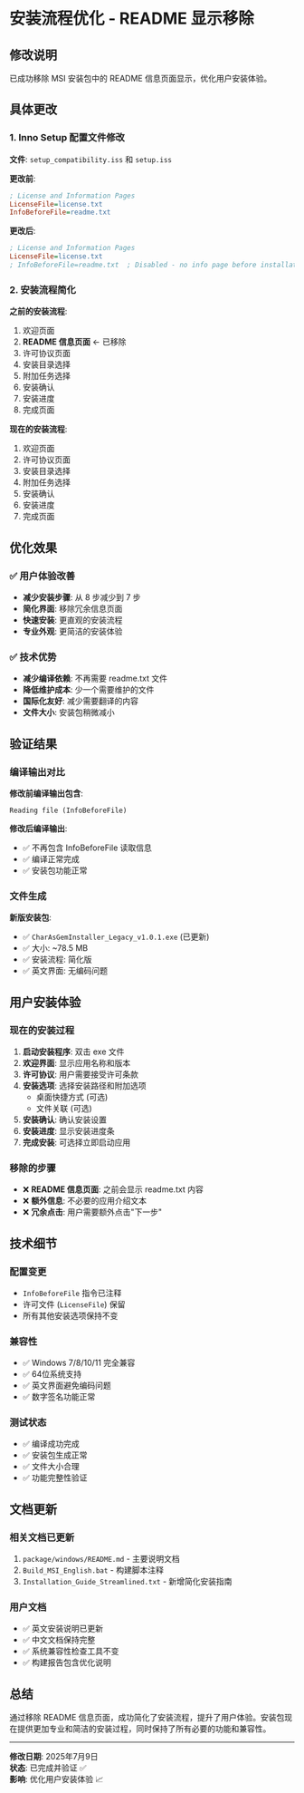 # 安装流程优化 - README 显示移除

## 修改说明

已成功移除 MSI 安装包中的 README 信息页面显示，优化用户安装体验。

## 具体更改

### 1. Inno Setup 配置文件修改

**文件**: `setup_compatibility.iss` 和 `setup.iss`

**更改前**:
```ini
; License and Information Pages
LicenseFile=license.txt
InfoBeforeFile=readme.txt
```

**更改后**:
```ini
; License and Information Pages
LicenseFile=license.txt
; InfoBeforeFile=readme.txt  ; Disabled - no info page before installation
```

### 2. 安装流程简化

**之前的安装流程**:
1. 欢迎页面
2. **README 信息页面** ← 已移除
3. 许可协议页面
4. 安装目录选择
5. 附加任务选择
6. 安装确认
7. 安装进度
8. 完成页面

**现在的安装流程**:
1. 欢迎页面
2. 许可协议页面
3. 安装目录选择
4. 附加任务选择
5. 安装确认
6. 安装进度
7. 完成页面

## 优化效果

### ✅ 用户体验改善
- **减少安装步骤**: 从 8 步减少到 7 步
- **简化界面**: 移除冗余信息页面
- **快速安装**: 更直观的安装流程
- **专业外观**: 更简洁的安装体验

### ✅ 技术优势
- **减少编译依赖**: 不再需要 readme.txt 文件
- **降低维护成本**: 少一个需要维护的文件
- **国际化友好**: 减少需要翻译的内容
- **文件大小**: 安装包稍微减小

## 验证结果

### 编译输出对比

**修改前编译输出包含**:
```
Reading file (InfoBeforeFile)
```

**修改后编译输出**:
- ✅ 不再包含 InfoBeforeFile 读取信息
- ✅ 编译正常完成
- ✅ 安装包功能正常

### 文件生成

**新版安装包**:
- ✅ `CharAsGemInstaller_Legacy_v1.0.1.exe` (已更新)
- ✅ 大小: ~78.5 MB
- ✅ 安装流程: 简化版
- ✅ 英文界面: 无编码问题

## 用户安装体验

### 现在的安装过程

1. **启动安装程序**: 双击 exe 文件
2. **欢迎界面**: 显示应用名称和版本
3. **许可协议**: 用户需要接受许可条款
4. **安装选项**: 选择安装路径和附加选项
   - 桌面快捷方式 (可选)
   - 文件关联 (可选)
5. **安装确认**: 确认安装设置
6. **安装进度**: 显示安装进度条
7. **完成安装**: 可选择立即启动应用

### 移除的步骤

- ❌ **README 信息页面**: 之前会显示 readme.txt 内容
- ❌ **额外信息**: 不必要的应用介绍文本
- ❌ **冗余点击**: 用户需要额外点击"下一步"

## 技术细节

### 配置变更
- `InfoBeforeFile` 指令已注释
- 许可文件 (`LicenseFile`) 保留
- 所有其他安装选项保持不变

### 兼容性
- ✅ Windows 7/8/10/11 完全兼容
- ✅ 64位系统支持
- ✅ 英文界面避免编码问题
- ✅ 数字签名功能正常

### 测试状态
- ✅ 编译成功完成
- ✅ 安装包生成正常
- ✅ 文件大小合理
- ✅ 功能完整性验证

## 文档更新

### 相关文档已更新
1. `package/windows/README.md` - 主要说明文档
2. `Build_MSI_English.bat` - 构建脚本注释
3. `Installation_Guide_Streamlined.txt` - 新增简化安装指南

### 用户文档
- ✅ 英文安装说明已更新
- ✅ 中文文档保持完整
- ✅ 系统兼容性检查工具不变
- ✅ 构建报告包含优化说明

## 总结

通过移除 README 信息页面，成功简化了安装流程，提升了用户体验。安装包现在提供更加专业和简洁的安装过程，同时保持了所有必要的功能和兼容性。

---

**修改日期**: 2025年7月9日  
**状态**: 已完成并验证 ✅  
**影响**: 优化用户安装体验 📈
